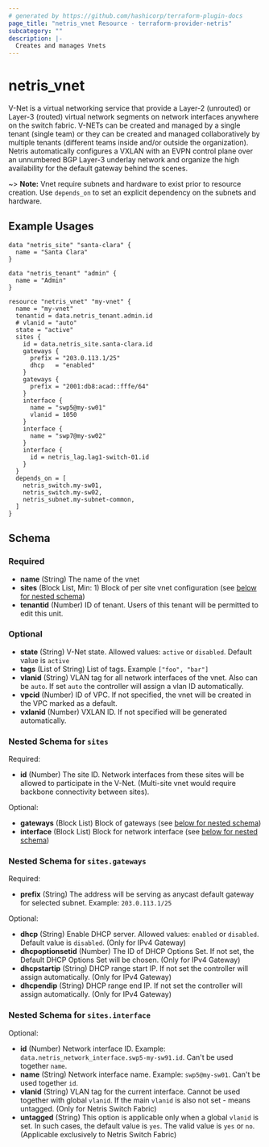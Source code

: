 ```yaml
---
# generated by https://github.com/hashicorp/terraform-plugin-docs
page_title: "netris_vnet Resource - terraform-provider-netris"
subcategory: ""
description: |-
  Creates and manages Vnets
---
```


# netris_vnet

V-Net is a virtual networking service that provide a Layer-2 (unrouted) or Layer-3 (routed) virtual network segments on network interfaces anywhere on the switch fabric. V-NETs can be created and managed by a single tenant (single team) or they can be created and managed collaboratively by multiple tenants (different teams inside and/or outside the organization). Netris automatically configures a VXLAN with an EVPN control plane over an unnumbered BGP Layer-3 underlay network and organize the high availability for the default gateway behind the scenes.

~> **Note:** Vnet require subnets and hardware to exist prior to resource creation. Use `depends_on` to set an explicit dependency on the subnets and hardware.


## Example Usages

```hcl
data "netris_site" "santa-clara" {
  name = "Santa Clara"
}

data "netris_tenant" "admin" {
  name = "Admin"
}

resource "netris_vnet" "my-vnet" {
  name = "my-vnet"
  tenantid = data.netris_tenant.admin.id
  # vlanid = "auto"
  state = "active"
  sites {
    id = data.netris_site.santa-clara.id
    gateways {
      prefix = "203.0.113.1/25"
      dhcp   = "enabled"
    }
    gateways {
      prefix = "2001:db8:acad::fffe/64"
    }
    interface {
      name = "swp5@my-sw01"
      vlanid = 1050
    }
    interface {
      name = "swp7@my-sw02"
    }
    interface {
      id = netris_lag.lag1-switch-01.id
    }
  }
  depends_on = [
    netris_switch.my-sw01,
    netris_switch.my-sw02,
    netris_subnet.my-subnet-common,
  ]
}
```


<!-- schema generated by tfplugindocs -->
## Schema

### Required

- **name** (String) The name of the vnet
- **sites** (Block List, Min: 1) Block of per site vnet configuration (see [below for nested schema](#nestedblock--sites))
- **tenantid** (Number) ID of tenant. Users of this tenant will be permitted to edit this unit.

### Optional

- **state** (String) V-Net state. Allowed values: `active` or `disabled`. Default value is `active`
- **tags** (List of String) List of tags. Example `["foo", "bar"]`
- **vlanid** (String) VLAN tag for all network interfaces of the vnet. Also can be `auto`. If set `auto` the controller will assign a vlan ID  automatically.
- **vpcid** (Number) ID of VPC. If not specified, the vnet will be created in the VPC marked as a default.
- **vxlanid** (Number) VXLAN ID. If not specified will be generated automatically.

<a id="nestedblock--sites"></a>
### Nested Schema for `sites`

Required:

- **id** (Number) The site ID. Network interfaces from these sites will be allowed to participate in the V-Net. (Multi-site vnet would require backbone connectivity between sites).

Optional:

- **gateways** (Block List) Block of gateways (see [below for nested schema](#nestedblock--sites--gateways))
- **interface** (Block List) Block for network interface (see [below for nested schema](#nestedblock--sites--interface))

<a id="nestedblock--sites--gateways"></a>
### Nested Schema for `sites.gateways`

Required:

- **prefix** (String) The address will be serving as anycast default gateway for selected subnet. Example: `203.0.113.1/25`


Optional:

- **dhcp** (String) Enable DHCP server. Allowed values: `enabled` or `disabled`. Default value is `disabled`. (Only for IPv4 Gateway)
- **dhcpoptionsetid** (Number) The ID of DHCP Options Set. If not set, the Default DHCP Options Set will be chosen. (Only for IPv4 Gateway)
- **dhcpstartip** (String) DHCP range start IP. If not set the controller will assign automatically. (Only for IPv4 Gateway)
- **dhcpendip** (String) DHCP range end IP. If not set the controller will assign automatically. (Only for IPv4 Gateway)


<a id="nestedblock--sites--interface"></a>
### Nested Schema for `sites.interface`

Optional:

- **id** (Number) Network interface ID. Example: `data.netris_network_interface.swp5-my-sw91.id`. Can't be used together `name`.
- **name** (String) Network interface name. Example: `swp5@my-sw01`. Can't be used together `id`.
- **vlanid** (String) VLAN tag for the current interface. Cannot be used together with global `vlanid`. If the main `vlanid` is also not set - means untagged. (Only for Netris Switch Fabric)
- **untagged** (String) This option is applicable only when a global `vlanid` is set. In such cases, the default value is `yes`. The valid value is `yes` or `no`. (Applicable exclusively to Netris Switch Fabric)
